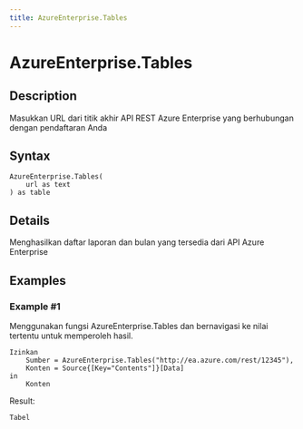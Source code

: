 ```yaml
---
title: AzureEnterprise.Tables
---
```


# AzureEnterprise.Tables


## Description

Masukkan URL dari titik akhir API REST Azure Enterprise yang berhubungan dengan pendaftaran Anda


## Syntax

```powerquery
AzureEnterprise.Tables(
    url as text
) as table
```


## Details

Menghasilkan daftar laporan dan bulan yang tersedia dari API Azure Enterprise


## Examples

### Example #1 
Menggunakan fungsi AzureEnterprise.Tables dan bernavigasi ke nilai tertentu untuk memperoleh hasil.
```powerquery
Izinkan
    Sumber = AzureEnterprise.Tables("http://ea.azure.com/rest/12345"),
    Konten = Source{[Key="Contents"]}[Data]
in
    Konten
```

Result: 
```powerquery
Tabel
```



